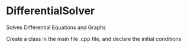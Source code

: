 # DifferentialSolver
Solves Differential Equations and Graphs 

Create a class in the main file .cpp file, and declare the initial conditions
